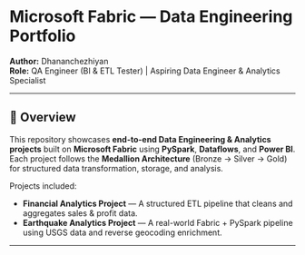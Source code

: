 # Microsoft Fabric — Data Engineering Portfolio

**Author:** Dhananchezhiyan  
**Role:** QA Engineer (BI & ETL Tester) | Aspiring Data Engineer & Analytics Specialist

---

## 📘 Overview
This repository showcases **end-to-end Data Engineering & Analytics projects** built on **Microsoft Fabric** using **PySpark**, **Dataflows**, and **Power BI**.  
Each project follows the **Medallion Architecture** (Bronze → Silver → Gold) for structured data transformation, storage, and analysis.

Projects included:
- **Financial Analytics Project** — A structured ETL pipeline that cleans and aggregates sales & profit data.
- **Earthquake Analytics Project** — A real-world Fabric + PySpark pipeline using USGS data and reverse geocoding enrichment.

---
